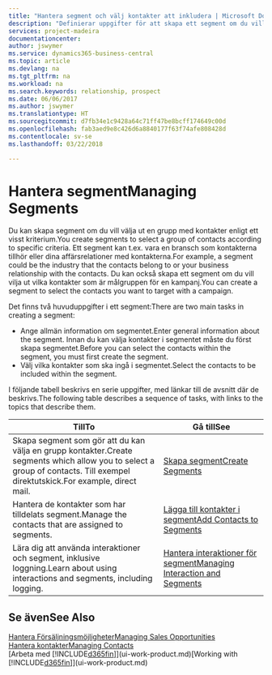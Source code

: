 ```yaml
---
title: "Hantera segment och välj kontakter att inkludera | Microsoft Docs"
description: "Definierar uppgifter för att skapa ett segment om du vill välja en grupp med kontakter enligt ett visst kriterium, till exempel kontakter i en viss bransch som du vill använda."
services: project-madeira
documentationcenter: 
author: jswymer
ms.service: dynamics365-business-central
ms.topic: article
ms.devlang: na
ms.tgt_pltfrm: na
ms.workload: na
ms.search.keywords: relationship, prospect
ms.date: 06/06/2017
ms.author: jswymer
ms.translationtype: HT
ms.sourcegitcommit: d7fb34e1c9428a64c71ff47be8bcff174649c00d
ms.openlocfilehash: fab3aed9e8c426d6a8840177f63f74afe808428d
ms.contentlocale: sv-se
ms.lasthandoff: 03/22/2018

---
```

# <a name="managing-segments"></a><span data-ttu-id="f82b2-103">Hantera segment</span><span class="sxs-lookup"><span data-stu-id="f82b2-103">Managing Segments</span></span>
<span data-ttu-id="f82b2-104">Du kan skapa segment om du vill välja ut en grupp med kontakter enligt ett visst kriterium.</span><span class="sxs-lookup"><span data-stu-id="f82b2-104">You create segments to select a group of contacts according to specific criteria.</span></span> <span data-ttu-id="f82b2-105">Ett segment kan t.ex. vara en bransch som kontakterna tillhör eller dina affärsrelationer med kontakterna.</span><span class="sxs-lookup"><span data-stu-id="f82b2-105">For example, a segment could be the industry that the contacts belong to or your business relationship with the contacts.</span></span> <span data-ttu-id="f82b2-106">Du kan också skapa ett segment om du vill vilja ut vilka kontakter som är målgruppen för en kampanj.</span><span class="sxs-lookup"><span data-stu-id="f82b2-106">You can create a segment to select the contacts you want to target with a campaign.</span></span>

<span data-ttu-id="f82b2-107">Det finns två huvuduppgifter i ett segment:</span><span class="sxs-lookup"><span data-stu-id="f82b2-107">There are two main tasks in creating a segment:</span></span>

* <span data-ttu-id="f82b2-108">Ange allmän information om segmentet.</span><span class="sxs-lookup"><span data-stu-id="f82b2-108">Enter general information about the segment.</span></span> <span data-ttu-id="f82b2-109">Innan du kan välja kontakter i segmentet måste du först skapa segmentet.</span><span class="sxs-lookup"><span data-stu-id="f82b2-109">Before you can select the contacts within the segment, you must first create the segment.</span></span>
* <span data-ttu-id="f82b2-110">Välj vilka kontakter som ska ingå i segmentet.</span><span class="sxs-lookup"><span data-stu-id="f82b2-110">Select the contacts to be included within the segment.</span></span>

<span data-ttu-id="f82b2-111">I följande tabell beskrivs en serie uppgifter, med länkar till de avsnitt där de beskrivs.</span><span class="sxs-lookup"><span data-stu-id="f82b2-111">The following table describes a sequence of tasks, with links to the topics that describe them.</span></span> 

| <span data-ttu-id="f82b2-112">Till</span><span class="sxs-lookup"><span data-stu-id="f82b2-112">To</span></span> | <span data-ttu-id="f82b2-113">Gå till</span><span class="sxs-lookup"><span data-stu-id="f82b2-113">See</span></span> |
| --- | --- |
| <span data-ttu-id="f82b2-114">Skapa segment som gör att du kan välja en grupp kontakter.</span><span class="sxs-lookup"><span data-stu-id="f82b2-114">Create segments which allow you to select a group of contacts.</span></span> <span data-ttu-id="f82b2-115">Till exempel direktutskick.</span><span class="sxs-lookup"><span data-stu-id="f82b2-115">For example, direct mail.</span></span> |[<span data-ttu-id="f82b2-116">Skapa segment</span><span class="sxs-lookup"><span data-stu-id="f82b2-116">Create Segments</span></span>](marketing-how-create-segment.md) |
| <span data-ttu-id="f82b2-117">Hantera de kontakter som har tilldelats segment.</span><span class="sxs-lookup"><span data-stu-id="f82b2-117">Manage the contacts that are assigned to segments.</span></span> |[<span data-ttu-id="f82b2-118">Lägga till kontakter i segment</span><span class="sxs-lookup"><span data-stu-id="f82b2-118">Add Contacts to Segments</span></span>](marketing-add-contact-segment.md) |
| <span data-ttu-id="f82b2-119">Lära dig att använda interaktioner och segment, inklusive loggning.</span><span class="sxs-lookup"><span data-stu-id="f82b2-119">Learn about using interactions and segments, including logging.</span></span> |[<span data-ttu-id="f82b2-120">Hantera interaktioner för segment</span><span class="sxs-lookup"><span data-stu-id="f82b2-120">Managing Interaction and Segments</span></span>](marketing-interaction-segments.md) |

## <a name="see-also"></a><span data-ttu-id="f82b2-121">Se även</span><span class="sxs-lookup"><span data-stu-id="f82b2-121">See Also</span></span>
[<span data-ttu-id="f82b2-122">Hantera Försäljningsmöjligheter</span><span class="sxs-lookup"><span data-stu-id="f82b2-122">Managing Sales Opportunities</span></span>](marketing-manage-sales-opportunities.md)  
[<span data-ttu-id="f82b2-123">Hantera kontakter</span><span class="sxs-lookup"><span data-stu-id="f82b2-123">Managing Contacts</span></span>](marketing-contacts.md)  
<span data-ttu-id="f82b2-124">[Arbeta med [!INCLUDE[d365fin](includes/d365fin_md.md)]](ui-work-product.md)</span><span class="sxs-lookup"><span data-stu-id="f82b2-124">[Working with [!INCLUDE[d365fin](includes/d365fin_md.md)]](ui-work-product.md)</span></span>

